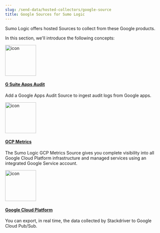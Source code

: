 ```yaml
---
slug: /send-data/hosted-collectors/google-source
title: Google Sources for Sumo Logic
---
```



Sumo Logic offers hosted Sources to collect from these Google products.

In this section, we'll introduce the following concepts:

<div className="box-wrapper" markdown="1">
<div className="box smallbox1 card">
  <div className="container">
  <a href="/docs/send-data/hosted-collectors/google-source/g-suite-apps-audit-source/">
  <img src={useBaseUrl('img/send-data/G-Suite-icon.png')} alt="icon" width="100"/><h4>G Suite Apps Audit</h4></a>
  <p>Add a Google Apps Audit Source to ingest audit logs from Google apps.</p>
  </div>
</div>
<div className="box smallbox2 card">
  <div className="container">
  <a href="/docs/send-data/hosted-collectors/google-source/gcp-metrics-source">
  <img src={useBaseUrl('img/send-data/gcp-icon.png')} alt="icon" width="100"/><h4>GCP Metrics</h4></a>
  <p>The Sumo Logic GCP Metrics Source gives you complete visibility into all Google Cloud Platform infrastructure and managed services using an integrated Google Service account.</p>
  </div>
</div>
<div className="box smallbox3 card">
  <div className="container">
  <a href="/docs/send-data/hosted-collectors/google-source/google-cloud-platform-source">
  <img src={useBaseUrl('img/send-data/Google Cloud Platform-icon.png')} alt="icon" width="100"/><h4>Google Cloud Platform</h4></a>
  <p>You can export, in real time, the data collected by Stackdriver to Google Cloud Pub/Sub.</p>
  </div>
</div>
</div>
